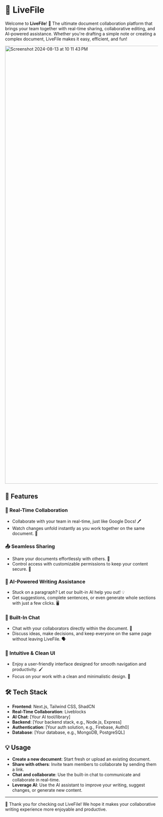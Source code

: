 # 📝 LiveFile

Welcome to **LiveFile**! 🚀 The ultimate document collaboration platform that brings your team together with real-time sharing, collaborative editing, and AI-powered assistance. Whether you're drafting a simple note or creating a complex document, LiveFile makes it easy, efficient, and fun!

<img width="1440" alt="Screenshot 2024-08-13 at 10 11 43 PM" src="https://github.com/user-attachments/assets/6d49e01c-2375-4cad-ba1c-55ddb36d5584">

## 🌟 Features

### 🔗 Real-Time Collaboration
- Collaborate with your team in real-time, just like Google Docs! 🖊️
- Watch changes unfold instantly as you work together on the same document. 📄

### 📤 Seamless Sharing
- Share your documents effortlessly with others. 📧
- Control access with customizable permissions to keep your content secure. 🔐

### 🤖 AI-Powered Writing Assistance
- Stuck on a paragraph? Let our built-in AI help you out! 💡
- Get suggestions, complete sentences, or even generate whole sections with just a few clicks. 🖥️

### 💬 Built-In Chat
- Chat with your collaborators directly within the document. 💬
- Discuss ideas, make decisions, and keep everyone on the same page without leaving LiveFile. 🗣️

### 🎨 Intuitive & Clean UI
- Enjoy a user-friendly interface designed for smooth navigation and productivity. 🖌️
- Focus on your work with a clean and minimalistic design. 🎯

## 🛠️ Tech Stack

- **Frontend**: Next.js, Tailwind CSS, ShadCN
- **Real-Time Collaboration**: Liveblocks
- **AI Chat**: [Your AI tool/library]
- **Backend**: [Your backend stack, e.g., Node.js, Express]
- **Authentication**: [Your auth solution, e.g., Firebase, Auth0]
- **Database**: [Your database, e.g., MongoDB, PostgreSQL]


## 💡 Usage

- **Create a new document**: Start fresh or upload an existing document.
- **Share with others**: Invite team members to collaborate by sending them a link.
- **Chat and collaborate**: Use the built-in chat to communicate and collaborate in real-time.
- **Leverage AI**: Use the AI assistant to improve your writing, suggest changes, or generate new content.

---

🎉 Thank you for checking out LiveFile! We hope it makes your collaborative writing experience more enjoyable and productive.

